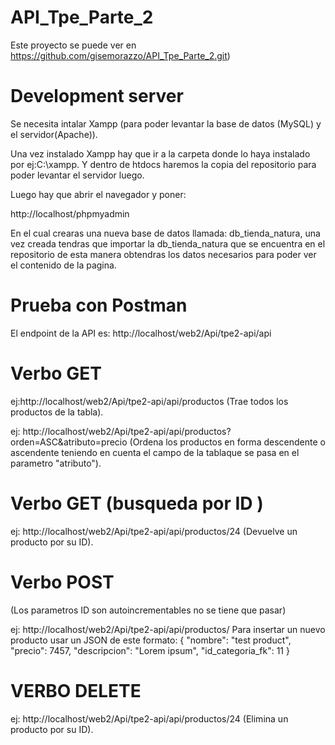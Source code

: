 # API_Tpe_Parte_2

Este proyecto se puede ver en https://github.com/gisemorazzo/API_Tpe_Parte_2.git)

# Development server
Se necesita intalar Xampp (para poder levantar la base de datos (MySQL) y el servidor(Apache)).

Una vez instalado Xampp hay que ir a la carpeta donde lo haya instalado por ej:C:\xampp. Y dentro de htdocs haremos la copia del repositorio para poder levantar el servidor luego.

Luego hay que abrir el navegador y poner:

http://localhost/phpmyadmin

En el cual crearas una nueva base de datos llamada: db_tienda_natura, una vez creada tendras que importar la db_tienda_natura que se encuentra en el repositorio de esta manera obtendras los datos necesarios para poder ver el contenido de la pagina.

# Prueba con Postman
El endpoint de la API es: http://localhost/web2/Api/tpe2-api/api

# Verbo GET

ej:http://localhost/web2/Api/tpe2-api/api/productos (Trae todos los productos de la tabla).

ej: http://localhost/web2/Api/tpe2-api/api/productos?orden=ASC&atributo=precio (Ordena los productos en forma descendente o ascendente teniendo en cuenta el campo de la tablaque se pasa en el parametro "atributo").


# Verbo GET (busqueda por ID )
ej: http://localhost/web2/Api/tpe2-api/api/productos/24 (Devuelve un producto por su ID).



# Verbo POST
(Los parametros ID son autoincrementables no se tiene que pasar)

ej: http://localhost/web2/Api/tpe2-api/api/productos/ Para insertar un nuevo producto usar un JSON de este formato:
 {
    "nombre": "test product",
    "precio": 7457,
    "descripcion": "Lorem ipsum",
    "id_categoria_fk": 11
}


# VERBO DELETE
ej: http://localhost/web2/Api/tpe2-api/api/productos/24 (Elimina un producto por su ID).
